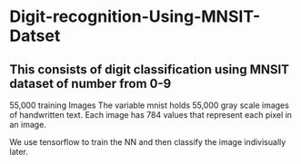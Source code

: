 # Digit-recognition-Using-MNSIT-Datset 
## This consists of digit classification using MNSIT dataset of number from 0-9

55,000 training Images
The variable mnist holds 55,000 gray scale images of handwritten text. Each image has 784 values that represent each pixel in an image.

We use tensorflow to train the NN and then classify the image indivisually later.

